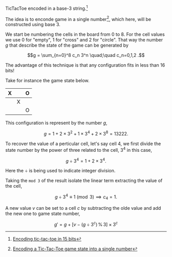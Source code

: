 TicTacToe encoded in a base-3 string.[^1]

The idea is to enconde game in a single number[^2], which here, will be constructed using base 3.

We start be numbering the cells in the board from 0 to 8. For the cell values we use 0 for "empty",
1 for "cross" and 2 for "circle". That way the number $`g`$ that describe the state of the game can
be generated by

```math
g = \sum_{n=0}^8 c_n 3^n \quad;\quad c_n=0,1,2 .
```

The advantage of this technique is that any configuration fits in less than 16 bits!

Take for instance the game state below.

|X||O|
|-|-|-|
||X||
|||O|

This configuration is represent by the number $`g`$,

```math
g = 1 + 2 \times 3^2 + 1 \times 3^4 + 2 \times 3^8 = 13222 .
```

To recover the value of a perticular cell, let's say cell 4, we first divide the state number by the
power of three related to the cell, $`3^4`$ in this case,

```math
g \div 3^4 = 1 + 2 \times 3^4 .
```

Here the $`\div`$ is being used to indicate integer division. 

Taking the `mod 3`  of the result isolate the linear term extracting the value of the cell,

```math
g \div 3^4 \equiv 1 \pmod 3  \implies c_4 = 1.
```

A new value $`v`$ can be set to a cell $`c`$ by subtracting the olde value and add the new one to
game state number,

```math 
g' = g + \big[v - \big(g \div 3^c \big) \,\%\, 3 \big] \times 3^c
```

[^1]: [Encoding tic-tac-toe in 15 bits](https://cbarrick.dev/posts/2024/02/19/tic-tac-toe)
[^2]: [Encoding a Tic-Tac-Toe game state into a single number](https://blog.goose.love/posts/tictactoe/)